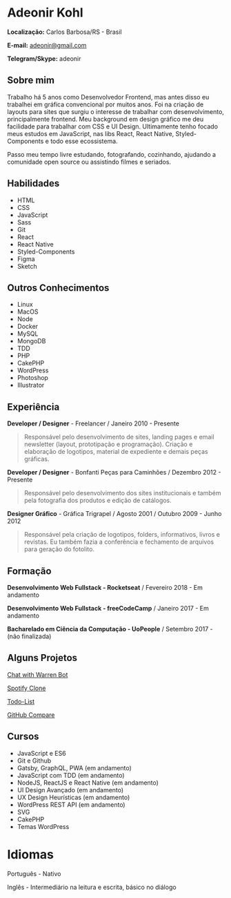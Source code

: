 # Adeonir Kohl

**Localização:** Carlos Barbosa/RS - Brasil

**E-mail:** adeonir@gmail.com

**Telegram/Skype:** adeonir

## Sobre mim

Trabalho há 5 anos como Desenvolvedor Frontend, mas antes disso eu trabalhei em gráfica convencional por muitos anos. Foi na criação de layouts para sites que surgiu o interesse de trabalhar com desenvolvimento, principalmente frontend. Meu background em design gráfico me deu facilidade para trabalhar com CSS e UI Design. Ultimamente tenho focado meus estudos em JavaScript, nas libs React, React Native, Styled-Components e todo esse ecossistema.

Passo meu tempo livre estudando, fotografando, cozinhando, ajudando a comunidade open source ou assistindo filmes e seriados.

## Habilidades

- HTML
- CSS
- JavaScript
- Sass
- Git
- React
- React Native
- Styled-Components
- Figma
- Sketch

## Outros Conhecimentos

- Linux
- MacOS
- Node
- Docker
- MySQL
- MongoDB
- TDD
- PHP
- CakePHP
- WordPress
- Photoshop
- Illustrator

## Experiência

**Developer / Designer** - Freelancer / Janeiro 2010 - Presente

> Responsável pelo desenvolvimento de sites, landing pages e email newsletter (layout, prototipação e programação). Criação e elaboração de logotipos, material de expediente e demais peças gráficas.

**Developer / Designer** - Bonfanti Peças para Caminhões / Dezembro 2012 - Presente

> Responsável pelo desenvolvimento dos sites institucionais e também pela fotografia dos produtos e edição de catálogos.

**Designer Gráfico** - Gráfica Trigrapel / Agosto 2001 / Outubro 2009 - Junho 2012

> Responsável pela criação de logotipos, folders, informativos, livros e revistas. Eu também fazia a conferência e fechamento de arquivos para geração do fotolito.

## Formação

**Desenvolvimento Web Fullstack - Rocketseat** / Fevereiro 2018 - Em andamento

**Desenvolvimento Web Fullstack - freeCodeCamp** / Janeiro 2017 - Em andamento

**Bacharelado em Ciência da Computação - UoPeople** / Setembro 2017 - (não finalizada)

## Alguns Projetos

[Chat with Warren Bot](https://github.com/adeonir/challenge-warren-bot)

[Spotify Clone](https://github.com/adeonir/react-spotify-clone)

[Todo-List](https://github.com/adeonir/react-my-todo)

[GitHub Compare](https://github.com/adeonir/react-github-compare)

## Cursos

- JavaScript e ES6
- Git e Github
- Gatsby, GraphQL, PWA (em andamento)
- JavaScript com TDD (em andamento)
- NodeJS, ReactJS e React Native (em andamento)
- UI Design Avançado (em andamento)
- UX Design Heurísticas (em andamento)
- WordPress REST API (em andamento)
- SVG
- CakePHP
- Temas WordPress

# Idiomas

Português - Nativo

Inglês - Intermediário na leitura e escrita, básico no diálogo
